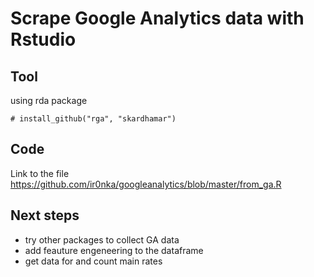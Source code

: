 Scrape Google Analytics data with Rstudio
================

Tool
----------------
using rda package

`# install_github("rga", "skardhamar")`


Code
--------------

Link to the file
https://github.com/ir0nka/googleanalytics/blob/master/from_ga.R

Next steps
--------------
- try other packages to collect GA data
- add feauture engeneering to the dataframe
- get data for and count main rates
